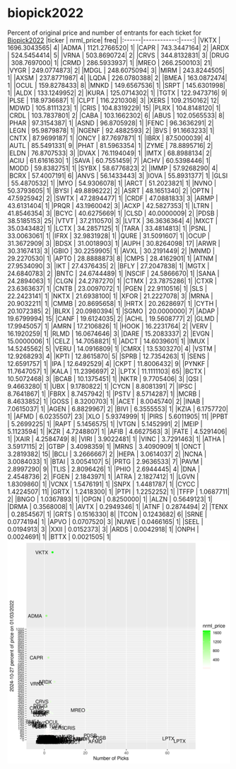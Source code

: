 # biopick2022
Percent of original price and number of entrants for each ticket for [Biopick2022](https://twitter.com/hashtag/Biopick2022)
|ticker |   nrml_price| freq|
|:------|------------:|----:|
|VKTX   | 1696.3043565|    4|
|ADMA   | 1121.2766520|    1|
|CAPR   |  743.3447164|    2|
|ARDX   |  524.5454414|    5|
|VRNA   |  503.8690724|    2|
|CRVS   |  344.8132831|    3|
|DRUG   |  308.7697000|    1|
|CRMD   |  286.5933937|    1|
|MREO   |  266.2500103|   21|
|VYGR   |  249.0774873|    2|
|MDGL   |  248.6075094|    3|
|MIRM   |  243.8244505|    1|
|AXSM   |  237.8771987|    4|
|LQDA   |  226.0780388|    2|
|BMEA   |  163.0872474|    1|
|OCUL   |  159.8278433|    8|
|MNKD   |  149.6567536|    1|
|SRPT   |  145.6301998|    1|
|ALDX   |  133.1249952|    2|
|KURA   |  125.0714302|    1|
|TGTX   |  122.9473716|    9|
|PLSE   |  118.9736687|    1|
|CLPT   |  116.2210308|    3|
|XERS   |  109.2150162|   12|
|MDWD   |  105.8111323|    1|
|CRIS   |  104.8319229|   15|
|PLRX   |  104.8148120|    1|
|CRDL   |  103.7837801|    2|
|CABA   |  103.1662302|    6|
|ABUS   |  102.0565533|    8|
|PHAR   |   97.3154387|    1|
|ASND   |   96.8705928|    1|
|FENC   |   96.3636291|    2|
|LEGN   |   95.9879878|    1|
|NGENF  |   92.4882593|    2|
|BVS    |   91.1663233|    1|
|CNTX   |   87.9699187|    1|
|ONCY   |   87.7697871|    1|
|IBRX   |   87.5000039|    4|
|AUTL   |   85.5491331|    9|
|PHAT   |   81.5963354|    1|
|ZYME   |   78.8895716|    2|
|ELDN   |   76.8707533|    3|
|DVAX   |   76.1194049|    1|
|IMTX   |   68.8988134|    2|
|ACIU   |   61.6161630|    1|
|SAVA   |   60.7551459|    7|
|ACHV   |   60.5398446|    1|
|MODD   |   59.8382751|    1|
|SYBX   |   58.6776823|    2|
|IMMP   |   57.9268290|    4|
|BCRX   |   57.4007191|    6|
|ANVS   |   56.1433443|    3|
|IOVA   |   55.8931377|    1|
|GLSI   |   55.4870532|    1|
|MYO    |   54.9306078|    1|
|ARCT   |   51.2023821|    1|
|NVNO   |   50.3793605|    1|
|BYSI   |   49.8896222|    2|
|ASRT   |   48.1651340|    2|
|OPTN   |   47.5925942|    2|
|SWTX   |   47.2894477|    1|
|CRDF   |   47.0881833|    3|
|ARMP   |   43.6131404|    1|
|PRQR   |   43.1960042|    3|
|ACXP   |   42.5827353|    1|
|LTRN   |   41.8546354|    3|
|BCYC   |   40.6275669|    1|
|CLSD   |   40.0000009|    2|
|PDSB   |   38.5185153|   25|
|VTVT   |   37.2110570|    3|
|LVTX   |   36.3636364|    4|
|MXCT   |   35.0343482|    1|
|LCTX   |   34.2857125|    1|
|TARA   |   33.4814813|    1|
|PSNL   |   33.0063061|    1|
|IFRX   |   32.9831928|    1|
|QURE   |   31.5091607|    1|
|OCUP   |   31.3672909|    3|
|BDSX   |   31.0018903|    1|
|AUPH   |   30.8264098|   17|
|ARWR   |   30.3167413|    3|
|GBIO   |   30.2259905|    1|
|AVXL   |   30.2191449|    2|
|MNMD   |   29.2270530|    1|
|APTO   |   28.8888873|    8|
|CMPS   |   28.4162901|    1|
|ATNM   |   27.9534090|    3|
|IKT    |   27.4376435|    2|
|BFLY   |   27.2047838|    1|
|MGTX   |   24.6840783|    2|
|BNTC   |   24.6744489|    1|
|NSCIF  |   24.5866670|    1|
|SANA   |   24.2894063|    1|
|CLGN   |   24.2787270|    1|
|CTMX   |   23.7875286|    1|
|CTXR   |   23.6363637|    1|
|CNTB   |   23.0097072|    1|
|PGEN   |   22.9110516|    1|
|SLS    |   22.2423141|    1|
|NKTX   |   21.6938100|    1|
|XFOR   |   21.2227078|    3|
|MRNA   |   20.9032211|    1|
|CMMB   |   20.8695658|    1|
|HRTX   |   20.2628697|    1|
|CYTH   |   20.1072385|    2|
|BLRX   |   20.0980394|    1|
|SGMO   |   20.0000000|    7|
|ADAP   |   19.6799994|   15|
|CANF   |   19.6124035|    2|
|ACHL   |   19.5608777|    2|
|GLMD   |   17.9945057|    1|
|AMRN   |   17.2106826|    1|
|HOOK   |   16.2231764|    2|
|VERV   |   16.1920259|    1|
|RLMD   |   16.0674646|    3|
|DARE   |   15.2083337|    2|
|EVGN   |   15.0000006|    1|
|CELZ   |   14.7058821|    1|
|ADCT   |   14.6039601|    1|
|IMUX   |   14.5245562|    5|
|VERU   |   14.0916809|    1|
|CMRX   |   13.5303270|    4|
|VSTM   |   12.9268293|    4|
|KPTI   |   12.8615870|    5|
|SPRB   |   12.7354263|    1|
|SENS   |   12.6591757|    1|
|IPA    |   12.6492529|    4|
|CKPT   |   11.8006432|    9|
|PYNKF  |   11.7647057|    1|
|KALA   |   11.2396697|    2|
|LPTX   |   11.1111103|   65|
|BCTX   |   10.5072468|    3|
|BCAB   |   10.1375451|    1|
|NKTR   |    9.7705406|    3|
|QSI    |    9.4663280|    1|
|UBX    |    9.1780822|    1|
|CYCN   |    8.8081391|    7|
|IPSC   |    8.7641867|    1|
|FBRX   |    8.7457942|    1|
|PSTV   |    8.5714287|    1|
|MCRB   |    8.4633852|    1|
|GOSS   |    8.3200703|    1|
|ACET   |    8.0045740|    2|
|INAB   |    7.0615037|    1|
|AGEN   |    6.8829967|    2|
|BIVI   |    6.3555553|    1|
|KZIA   |    6.1757720|    1|
|AFMD   |    6.0235507|   23|
|XLO    |    5.9374999|    1|
|PIRS   |    5.6011905|   11|
|PPBT   |    5.2699225|    1|
|RAPT   |    5.1456575|    1|
|VTGN   |    5.1452991|    2|
|MEIP   |    5.1123594|    1|
|KZR    |    4.7248807|    1|
|AFIB   |    4.6627563|    3|
|FATE   |    4.5291406|    1|
|XAIR   |    4.2584749|    8|
|VIRI   |    3.9022481|    1|
|VINC   |    3.7291463|    1|
|ATHA   |    3.5917115|    2|
|GTBP   |    3.4098359|    1|
|MRNS   |    3.4090909|    1|
|ONCT   |    3.2819382|   15|
|BCLI   |    3.2666667|    2|
|HEPA   |    3.0614037|    2|
|NCNA   |    3.0084033|    1|
|BTAI   |    3.0054107|    5|
|PRTG   |    2.9636533|    7|
|PAVM   |    2.8997290|    9|
|TLIS   |    2.8096426|    1|
|PHIO   |    2.6944445|    4|
|DNA    |    2.4548736|    2|
|FGEN   |    2.1843971|    1|
|ATRA   |    2.1827412|    1|
|LGVN   |    1.8309860|    1|
|VCNX   |    1.5476191|    1|
|SNPX   |    1.4481787|    1|
|CYCC   |    1.4224507|   11|
|GRTX   |    1.2418300|    1|
|PTPI   |    1.2252252|    1|
|TFFP   |    1.0687711|    2|
|BNGO   |    1.0367893|    1|
|OPGN   |    0.8250000|    1|
|ALZN   |    0.5649123|    1|
|DRMA   |    0.3568008|    1|
|AVTX   |    0.2949346|    1|
|ATNF   |    0.2874494|    2|
|TENX   |    0.2854567|    1|
|GRTS   |    0.1516330|    8|
|TCON   |    0.1243682|    6|
|SRNE   |    0.0774194|    1|
|APVO   |    0.0707520|    3|
|NUWE   |    0.0466165|    1|
|SEEL   |    0.0194913|    3|
|XXII   |    0.0152373|    3|
|ARDS   |    0.0042918|    1|
|ONPH   |    0.0024691|    1|
|BTTX   |    0.0021505|    1|
![retvspicks](biopicks.png?raw=true)
